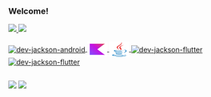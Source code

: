 ### Welcome!

<div>
  <a href="https://github.com/dev-jacksonoliveira">
  <img height="180em" src="https://github-readme-stats.vercel.app/api?username=dev-jacksonoliveira&show_icons=true&theme=dark&include_all_commits=true&count_private=true"/>
  <img height="180em" src="https://github-readme-stats.vercel.app/api/top-langs/?username=dev-jacksonoliveira&layout=compact&langs_count=7&theme=dark"/>
</div>
    
<div style="display: inline_block"><br>
  <img align="center" alt="dev-jackson-android" height="30" width="40" src="https://cdn.jsdelivr.net/gh/devicons/devicon/icons/androidstudio/androidstudio-original.svg">
  <img align="center" alt="dev-jackson-kotlin" height="30" width="40" src="https://raw.githubusercontent.com/devicons/devicon/master/icons/kotlin/kotlin-original.svg">
  <img align="center" alt="dev-jackson-java" height="30" width="40" src="https://raw.githubusercontent.com/devicons/devicon/master/icons/java/java-original.svg">
  <img align="center" alt="dev-jackson-flutter" height="30" width="40" src="https://cdn.jsdelivr.net/gh/devicons/devicon/icons/flutter/flutter-original.svg">
  <img align="center" alt="dev-jackson-flutter" height="30" width="40" src="https://cdn.jsdelivr.net/gh/devicons/devicon/icons/dart/dart-original.svg" />
</div>

##
<div> 
  <a href = "mailto:dev.jacksonoliveira@gmail.com"><img src="https://img.shields.io/badge/-Gmail-%23333?style=for-the-badge&logo=gmail&logoColor=white" target="_blank"></a>
  <a href="https://www.linkedin.com/in/jackson-oliveira-dev/" target="_blank"><img src="https://img.shields.io/badge/-LinkedIn-%230077B5?style=for-the-      badge&logo=linkedin&logoColor=white" target="_blank"></a> 
</div>


